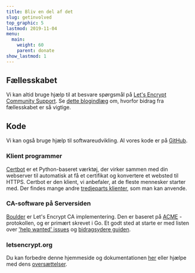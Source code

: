 ```yaml
---
title: Bliv en del af det
slug: getinvolved
top_graphic: 5
lastmod: 2019-11-04
menu:
  main:
    weight: 60
    parent: donate
show_lastmod: 1
---
```



## Fællesskabet

Vi kan altid bruge hjælp til at besvare spørgsmål på [Let's Encrypt Community Support](https://community.letsencrypt.org/). Se [dette blogindlæg](/2015/08/13/lets-encrypt-community-support.html) om, hvorfor bidrag fra fællesskabet er så vigtige.

## Kode

Vi kan også bruge hjælp til softwareudvikling. Al vores kode er på [GitHub](https://github.com/letsencrypt/).

### Klient programmer

[Certbot](https://github.com/certbot/certbot) er et Python-baseret værktøj, der virker sammen med din webserver til automatisk at få et certifikat og konvertere et websted til HTTPS. Certbot er den klient, vi anbefaler, at de fleste mennesker starter med. Der findes mange andre [tredjeparts klienter](/docs/client-options), som man kan anvende.

### CA-software på Serversiden

[Boulder](https://github.com/letsencrypt/boulder) er Let's Encrypt CA implementering. Den er baseret på [ACME](https://tools.ietf.org/html/rfc8555) -protokollen, og er primært skrevet i Go. Et godt sted at starte er med listen over ['help wanted' issues](https://github.com/letsencrypt/boulder/labels/help%20wanted) og [bidragsydere guiden](https://github.com/letsencrypt/boulder/blob/master/CONTRIBUTING.md).

### letsencrypt.org

Du kan forbedre denne hjemmeside og dokumentationen [her](https://github.com/letsencrypt/website) eller hjælpe med dens [oversættelser](https://crowdin.com/project/lets-encrypt-website).
